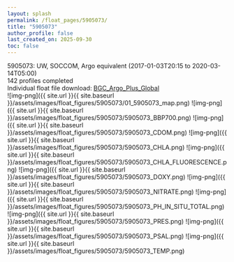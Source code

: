```yaml
---
layout: splash
permalink: /float_pages/5905073/
title: "5905073"
author_profile: false
last_created_on: 2025-09-30
toc: false
---
```

 
5905073: UW, SOCCOM, Argo equivalent (2017-01-03T20:15 to 2020-03-14T05:00)\
142 profiles completed\
Individual float file download: [BGC_Argo_Plus_Global](https://ftp.soest.hawaii.edu/bgc_argo_plus/Individual_Floats/outliers_removed/5905073_Sprof_processed.nc)\
![img-png]({{ site.url }}{{ site.baseurl }}/assets/images/float_figures/5905073/01_5905073_map.png)
![img-png]({{ site.url }}{{ site.baseurl }}/assets/images/float_figures/5905073/5905073_BBP700.png)
![img-png]({{ site.url }}{{ site.baseurl }}/assets/images/float_figures/5905073/5905073_CDOM.png)
![img-png]({{ site.url }}{{ site.baseurl }}/assets/images/float_figures/5905073/5905073_CHLA.png)
![img-png]({{ site.url }}{{ site.baseurl }}/assets/images/float_figures/5905073/5905073_CHLA_FLUORESCENCE.png)
![img-png]({{ site.url }}{{ site.baseurl }}/assets/images/float_figures/5905073/5905073_DOXY.png)
![img-png]({{ site.url }}{{ site.baseurl }}/assets/images/float_figures/5905073/5905073_NITRATE.png)
![img-png]({{ site.url }}{{ site.baseurl }}/assets/images/float_figures/5905073/5905073_PH_IN_SITU_TOTAL.png)
![img-png]({{ site.url }}{{ site.baseurl }}/assets/images/float_figures/5905073/5905073_PRES.png)
![img-png]({{ site.url }}{{ site.baseurl }}/assets/images/float_figures/5905073/5905073_PSAL.png)
![img-png]({{ site.url }}{{ site.baseurl }}/assets/images/float_figures/5905073/5905073_TEMP.png)
